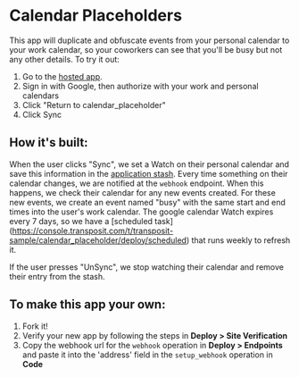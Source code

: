 # Calendar Placeholders

This app will duplicate and obfuscate events from your personal calendar to your work calendar, so your coworkers can see that you'll be busy but not any other details. To try it out:

  1. Go to the [hosted app](https://calendar-placeholder-gu6nh.transposit.io/).
  2. Sign in with Google, then authorize with your work and personal calendars
  3. Click "Return to calendar_placeholder"
  4. Click Sync

## How it's built:

When the user clicks "Sync", we set a Watch on their personal calendar and save this information in the [application stash](https://www.transposit.com/docs/building/app-stash/). Every time something on their calendar changes, we are notified at the `webhook` endpoint. When this happens, we check their calendar for any new events created. For these new events, we create an event named "busy" with the same start and end times into the user's work calendar. The google calendar Watch expires every 7 days, so we have a [scheduled task] (https://console.transposit.com/t/transposit-sample/calendar_placeholder/deploy/scheduled) that runs weekly to refresh it.

If the user presses "UnSync", we stop watching their calendar and remove their entry from the stash.

## To make this app your own:
  1. Fork it!
  2. Verify your new app by following the steps in **Deploy > Site Verification** 
  3. Copy the webhook url for the `webhook` operation in **Deploy > Endpoints** and paste it into the 'address' field in the `setup_webhook` operation in **Code**




